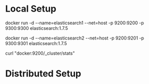 # Local Setup

docker run -d --name=elasticsearch1 --net=host -p 9200:9200 -p 9300:9300 elasticsearch:1.7.5

docker run -d --name=elasticsearch2 --net=host -p 9200:9201 -p 9300:9301 elasticsearch:1.7.5

curl "docker:9200/_cluster/stats"

# Distributed Setup
